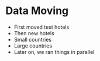 # Data Moving

<!-- %% svg-grid: none -->

* First moved test hotels
* Then new hotels
* Small countries
* Large countries
* Later on, we ran things in parallel
